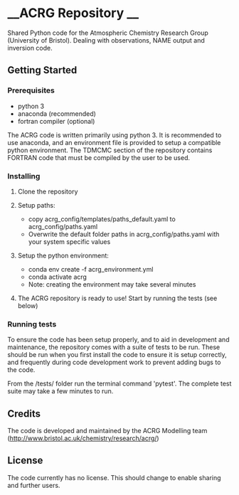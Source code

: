 # __ACRG Repository __
Shared Python code for the Atmospheric Chemistry Research Group (University of Bristol). Dealing with observations, NAME output and inversion code.

## __Getting Started__

### Prerequisites

- python 3
- anaconda (recommended)
- fortran compiler (optional)

The ACRG code is written primarily using python 3. It is recommended to use anaconda, and an environment file is provided to setup a compatible python environment. The TDMCMC section of the repository contains FORTRAN code that must be compiled by the user to be used. 

### Installing

1. Clone the repository
2. Setup paths:
    - copy acrg_config/templates/paths_default.yaml to acrg_config/paths.yaml
    - Overwrite the default folder paths in acrg_config/paths.yaml with your system specific values

3. Setup the python environment: 
    - conda env create -f acrg_environment.yml
    - conda activate acrg
    - Note: creating the environment may take several minutes

4. The ACRG repository is ready to use! Start by running the tests (see below)

### Running tests

To ensure the code has been setup properly, and to aid in development and maintenance, the repository comes with a suite of tests to be run. These should be run when you first install the code to ensure it is setup correctly, and frequently during code development work to prevent adding bugs to the code.

From the /tests/ folder run the terminal command 'pytest'. The complete test suite may take a few minutes to run.

## __Credits__
The code is developed and maintained by the ACRG Modelling team (http://www.bristol.ac.uk/chemistry/research/acrg/)

## __License__
The code currently has no license. This should change to enable sharing and further users. 

